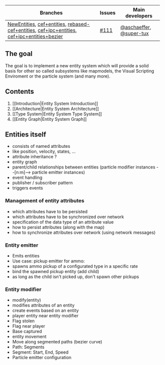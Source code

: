 Branches | Issues | Main developers
--- | --- | --- 
[NewEntities](/inexor-game/code/tree/NewEntities), [cef+entities](/inexor-game/code/tree/cef+entities), [rebased-cef+entities](/inexor-game/code/tree/rebased-cef+entities), [cef+ipc+entities](/inexor-game/code/tree/cef+ipc+entities), [cef+ipc+entities+bezier](/inexor-game/code/tree/cef+ipc+entities+bezier) |  [#111](/inexor-game/code/issues/111) | [@aschaeffer](/aschaeffer), [@super-tux](/super-tux) 

## The goal

The goal is to implement a new entity system which will provide a solid basis for other so called subsystems like mapmodels, the Visual Scripting Enviroment or the particle system (and many more).

## Contents

1. [[Introduction|Entity System Introduction]]
2. [[Architecture|Entity System Architecture]]
3. [[Type System|Entity System Type System]]
4. [[Entity Graph|Entity System Graph]]

## Entities itself

* consists of named attributes
 * like position, velocity, states, ...
* attribute inheritance ?
* entity graph
 * parent/child relationships between entities (particle modifier instances --[n:m]--> particle emitter instances)
* event handling
 * publisher / subscriber pattern
 * triggers events

### Management of entity attributes

* which attributes have to be persisted
* which attributes have to be synchronized over network
* specification of the data type of an attribute value
* how to persist attributes (along with the map)
* how to synchronize attributes over network (using network messages)

### Entity emitter

* Emits entities
* Use case: pickup emitter for ammo:
 * spawns ammo pickup of a configurated type in a specific rate
 * bind the spawned pickup entity (add child)
 * as long as the child isn't picked up, don't spawn other pickups

### Entity modifier

* modify(entity)
* modifies attributes of an entity
* create events based on an entity
 * player entity near entity modifier
 * Flag stolen
 * Flag near player
 * Base captured
* entity movement
 * Move along segmented paths (bezier curve)
  * Path: Segments
  * Segment: Start, End, Speed
* Particle emitter configuration
